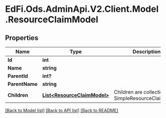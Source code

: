 # EdFi.Ods.AdminApi.V2.Client.Model.ResourceClaimModel

## Properties

Name | Type | Description | Notes
------------ | ------------- | ------------- | -------------
**Id** | **int** |  | [optional] 
**Name** | **string** |  | [optional] 
**ParentId** | **int?** |  | [optional] 
**ParentName** | **string** |  | [optional] 
**Children** | [**List&lt;ResourceClaimModel&gt;**](ResourceClaimModel.md) | Children are collection of SimpleResourceClaimModel | [optional] 

[[Back to Model list]](../README.md#documentation-for-models) [[Back to API list]](../README.md#documentation-for-api-endpoints) [[Back to README]](../README.md)

